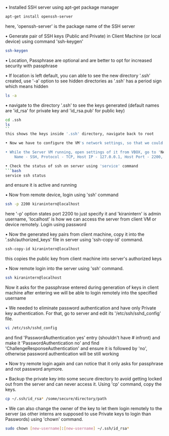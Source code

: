 • Installed SSH server using apt-get package manager
```bash
apt-get install openssh-server
```
here, 'openssh-server' is the package name of the SSH server

• Generate pair of SSH keys (Public and Private) in Client Machine (or local device) using command 'ssh-keygen'
```bash
ssh-keygen
```

• Location, Passphrase are optional and are better to opt for increased security with passphrase

• If location is left default, you can able to see the new directory '.ssh' created, use '-a' option to see hidden directories as '.ssh' has a period sign which means hidden
```bash
ls -a
```

• navigate to the directory '.ssh' to see the keys generated (default names are 'id_rsa' for private key and 'id_rsa.pub' for public key)
```bash
cd .ssh
ls
``
this shows the keys inside '.ssh' directory, navigate back to root

• Now we have to configure the VM's network settings, so that we could remote login using another VM or device.

• While the Server VM running, open settings of it from VBOX, go to 'Network' Panel, and in 'Advanced' Section, click of 'Port Forwarding' and add one entry for SSH.
	Name - SSH, Protocol - TCP, Host IP - 127.0.0.1, Host Port - 2200, Guest IP - 10.0.2.15 (Server's IP, can get using 'hostname -I' command), Guest Port - 22

• Check the status of ssh on server using 'service' command
```bash
service ssh status
```
and ensure it is active and running

• Now from remote device, login using 'ssh' command
```bash
ssh -p 2200 kiranintern@localhost
```
here '-p' option states port 2200 to just specify it and 'kiranintern' is admin username, 'localhost' is how we can access the server from client VM or device remotely.
Login using password

• Now the generated key pairs from client machine, copy it into the '.ssh/authorized_keys' file in server using 'ssh-copy-id' command.
```bash
ssh-copy-id kiranintern@localhost
```
this copies the public key from client machine into server's authorized keys 

• Now remote login into the server using 'ssh' command.
```bash
ssh kiranintern@localhost
```
Now it asks for the passphrase entered during generation of keys in client machine after entering we will be able to login remotely into the specified username

• We needed to eliminate password authentication and have only Private key authentication. For that, go to server and edit its '/etc/ssh/sshd_config' file.
```bash
vi /etc/ssh/sshd_config
```
and find 'PasswordAuthentication yes' entry (shouldn't have # infront) and make it 'PasswordAuthentication no' and find 'ChallengeResponseAuthentication' and ensure it is followed by 'no', otherwise password authentication will be still working

• Now try remote login again and can notice that it only asks for passphrase and not password anymore.

• Backup the private key into some secure directory to avoid getting locked out from the server and can never access it. Using 'cp' command, copy the keys.
```bash
cp ~/.ssh/id_rsa* /some/secure/directory/path
```

• We can also change the owner of the key to let them login remotely to the server (as other interns are supposed to use Private keys to login than Passwords) using 'chown' command.
```bash
sudo chown [new-username]:[new-username] ~/.ssh/id_rsa*
```
